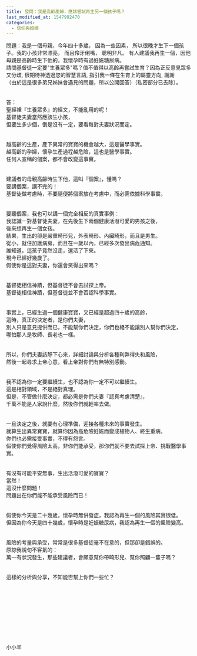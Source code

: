 ```yaml
---
title: 發問：我是高齡產婦，應該嘗試再生另一個孩子嗎？
last_modified_at: 1547992470
categories:
  - 信仰與婚姻
---
```


問題：我是一個母親，今年四十多歲， 因為一些因素， 所以很晚才生下一個孩子。我的小孩非常漂亮， 而且伶牙俐嘴， 聰明非凡。 有人建議我再生一個，因他母親是高齡時生下他的。我懷孕時有過妊娠糖尿病。<br>請問基督徒一定要"生養眾多"嗎？值不值得以高齡再嘗試生育？因為正反意見眾多又分歧, 很期待神透過您的智慧言語, 指引我一條在生育上的屬靈方向,  謝謝<br>（由於這是很多弟兄姊妹會遇見的問題，所以公開回答）（私密部分已去除）。<br><br><br><!--more-->答：<br>聖經裡『生養眾多』的經文，不能亂用的呢！<br>基督徒夫妻當然應該生小孩，<br>但要生多少個，倒是沒有一定，要看每對夫妻狀況而定。<br> <br><br>越高齡的生產，產下異常的寶寶的機會越大，這是醫學事實。<br>越高齡的孕婦，懷孕生產過程越危險，這也是醫學事實。<br>任何人宣稱的個案，都不會改變這事實。<br> <br><br>建議者的母親高齡時生下他，這叫『個案』，懂嗎？<br>要講個案，講不完的！<br>基督徒做考慮時，不要隨便將個案放在考慮中，而必需依據科學事實。<br> <br><br>要聽個案，我也可以講一個完全相反的真實事例：<br>我認識一對基督徒夫妻，在先後生下兩個健康活潑可愛的男孩之後，<br>後來想再生一個女孩。<br>結果，生出的卻是嚴重畸形兒，外表畸形、內臟畸形，而且是男生。<br>從小，就住加護病房，而且在一歲以內，已經多次發出病危通知。<br>誰知道，這孩子竟然沒走，還活了下來。<br>現今已經好幾歲了。<br>假使你是這對夫妻，你還會笑得出來嗎？<br> <br><br>基督徒相信神蹟，但基督徒不會去試探上帝。<br>基督徒相信神蹟，但基督徒並不會否認科學事實。<br> <br><br>事實上，已經生過一個健康寶寶，又已經是超過四十歲的高齡，<br>這時，真正的決定者，是你們夫妻，<br>別人只是意見提供而已，不能幫你們決定，你們也絕不能讓別人幫你們決定，<br>哪怕那人是牧師、長老也一樣。<br><br> <br>所以，你們夫妻該靜下心來，詳細討論與分析各種利弊得失和風險，<br>然後一起尋求上帝心意，看上帝對你們有無特別感動。<br> <br><br>我不認為你一定要繼續生，也不認為你一定不可以繼續生。<br>這是相對領域，不是絕對真理。<br>但是，不管做什麼決定，都必需是你們夫妻『認真考慮清楚』，<br>千萬不能是人家說什麼，然後你們就輕率去做。<br><br> <br>一旦決定之後，就要有心理準備，迎接各種未來的事實發生。<br>就算生出異常寶寶，就算你因為高危險妊娠而變成植物人、終生重病，<br>你們也必需接受事實，不得有怨言。<br>假使你們覺得風險太高，非你們能承受，那你們就不要去試探上帝、挑戰醫學事實。<br> <br><br>有沒有可能平安無事，生出活潑可愛的寶寶？<br>當然！<br>這沒什麼問題！<br>問題出在你們能不能承受風險而已！<br> <br><br>假使你今天是二十幾歲，懷孕時無併發症，我認為再生一個的風險其實很低。<br>但因為你今天是四十幾歲，懷孕時是妊娠糖尿病，我認為再生一個的風險變高。<br> <br><br>風險的考量與承受，常常是很多基督徒毫不在意的，但那卻是錯誤的。<br>原諒我說句不客氣的：<br>萬一有狀況發生，那些建議者，會願意幫你帶畸形兒、幫你照顧一輩子嗎？<br> <br><br>這樣的分析與分享，不知能否幫上你們一些忙？<br><br><br><br><br><br><br><br><br><br><br>小小羊
